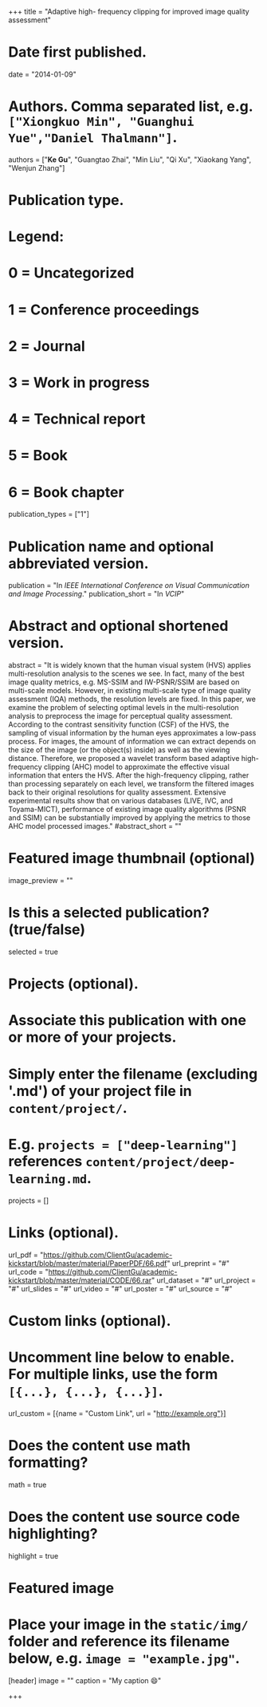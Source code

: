 +++
title = "Adaptive high- frequency clipping for improved image quality assessment"

# Date first published.
date = "2014-01-09"

# Authors. Comma separated list, e.g. `["Xiongkuo Min", "Guanghui Yue","Daniel Thalmann"]`.
authors = ["**Ke Gu**", "Guangtao Zhai", "Min Liu", "Qi Xu", "Xiaokang Yang", "Wenjun Zhang"]
# Publication type.
# Legend:
# 0 = Uncategorized
# 1 = Conference proceedings
# 2 = Journal
# 3 = Work in progress
# 4 = Technical report
# 5 = Book
# 6 = Book chapter
publication_types = ["1"]

# Publication name and optional abbreviated version.
publication = "In *IEEE International Conference on Visual Communication and Image Processing*."
publication_short = "In *VCIP*"

# Abstract and optional shortened version.
abstract = "It is widely known that the human visual system (HVS) applies multi-resolution analysis to the scenes we see. In fact, many of the best image quality metrics, e.g. MS-SSIM and IW-PSNR/SSIM are based on multi-scale models. However, in existing multi-scale type of image quality assessment (IQA) methods, the resolution levels are fixed. In this paper, we examine the problem of selecting optimal levels in the multi-resolution analysis to preprocess the image for perceptual quality assessment. According to the contrast sensitivity function (CSF) of the HVS, the sampling of visual information by the human eyes approximates a low-pass process. For images, the amount of information we can extract depends on the size of the image (or the object(s) inside) as well as the viewing distance. Therefore, we proposed a wavelet transform based adaptive high-frequency clipping (AHC) model to approximate the effective visual information that enters the HVS. After the high-frequency clipping, rather than processing separately on each level, we transform the filtered images back to their original resolutions for quality assessment. Extensive experimental results show that on various databases (LIVE, IVC, and Toyama-MICT), performance of existing image quality algorithms (PSNR and SSIM) can be substantially improved by applying the metrics to those AHC model processed images."
#abstract_short = ""

# Featured image thumbnail (optional)
image_preview = ""

# Is this a selected publication? (true/false)
selected = true

# Projects (optional).
#   Associate this publication with one or more of your projects.
#   Simply enter the filename (excluding '.md') of your project file in `content/project/`.
#   E.g. `projects = ["deep-learning"]` references `content/project/deep-learning.md`.
projects = []

# Links (optional).
url_pdf = "https://github.com/ClientGu/academic-kickstart/blob/master/material/PaperPDF/66.pdf"
url_preprint = "#"
url_code = "https://github.com/ClientGu/academic-kickstart/blob/master/material/CODE/66.rar"
url_dataset = "#"
url_project = "#"
url_slides = "#"
url_video = "#"
url_poster = "#"
url_source = "#"

# Custom links (optional).
#   Uncomment line below to enable. For multiple links, use the form `[{...}, {...}, {...}]`.
 url_custom = [{name = "Custom Link", url = "http://example.org"}]

# Does the content use math formatting?
math = true

# Does the content use source code highlighting?
highlight = true

# Featured image
# Place your image in the `static/img/` folder and reference its filename below, e.g. `image = "example.jpg"`.
[header]
image = ""
caption = "My caption 😄"

+++
